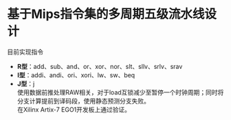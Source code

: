 # 基于Mips指令集的多周期五级流水线设计
目前实现指令  
- **R型**：add、sub、and、or、xor、nor、slt、sllv、srlv、srav  
- **I型**：addi、andi、ori、xori、lw、sw、beq  
- **J型**：j      
使用数据前推处理RAW相关，对于load互锁减少至暂停一个时钟周期；同时将分支计算提前到译码段，使用静态预测分支失败。  
在Xilinx Artix-7 EGO1开发板上通过验证。
